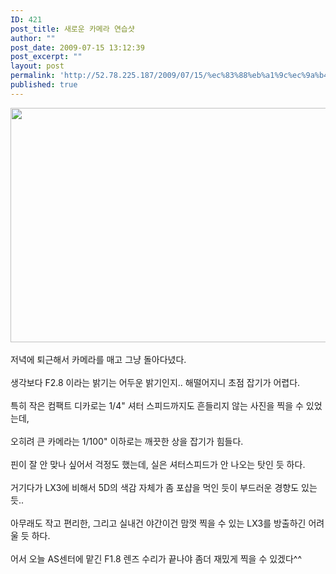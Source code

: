 ```yaml
---
ID: 421
post_title: 새로운 카메라 연습샷
author: ""
post_date: 2009-07-15 13:12:39
post_excerpt: ""
layout: post
permalink: 'http://52.78.225.187/2009/07/15/%ec%83%88%eb%a1%9c%ec%9a%b4-%ec%b9%b4%eb%a9%94%eb%9d%bc-%ec%97%b0%ec%8a%b5%ec%83%b7/'
published: true
---
```

<img src="http://52.78.225.187/wp-content/uploads/1/1310749567.jpg" width="558" height="375" /><BR><BR>저녁에 퇴근해서 카메라를 매고 그냥 돌아다녔다.<BR><BR>생각보다 F2.8 이라는 밝기는 어두운 밝기인지.. 해떨어지니 초점 잡기가 어렵다.<BR><BR>특히 작은 컴팩트 디카로는 1/4" 셔터 스피드까지도 흔들리지 않는 사진을 찍을 수 있었는데,<BR><BR>오히려 큰 카메라는 1/100" 이하로는 깨끗한 상을 잡기가 힘들다.<BR><BR>핀이 잘 안 맞나 싶어서 걱정도 했는데, 실은 셔터스피드가 안 나오는 탓인 듯 하다.<BR><BR>거기다가 LX3에 비해서 5D의 색감 자체가 좀 포샵을 먹인 듯이 부드러운 경향도 있는 듯..<BR><BR>아무래도 작고 편리한, 그리고 실내건 야간이건 맘껏 찍을 수 있는 LX3를 방출하긴 어려울 듯 하다.<BR><BR>어서 오늘 AS센터에 맡긴 F1.8 렌즈 수리가 끝나야 좀더 재밌게 찍을 수 있겠다^^